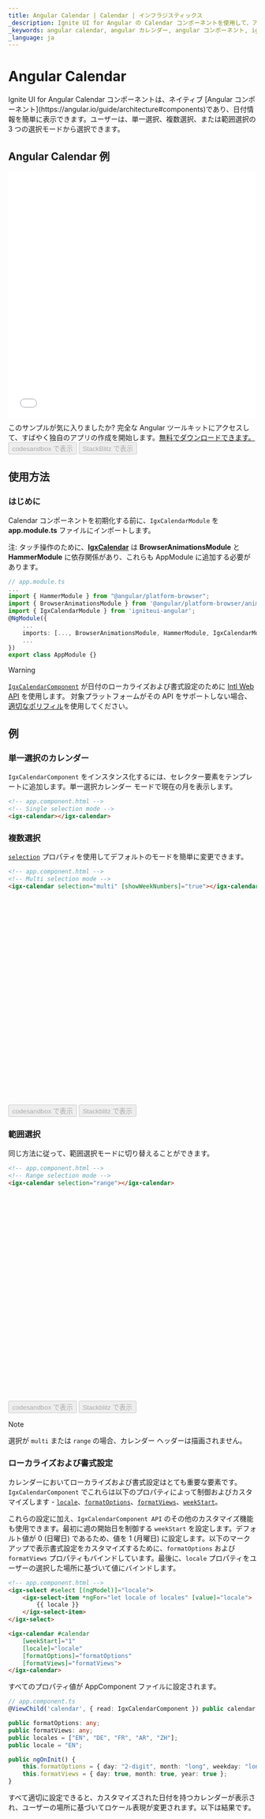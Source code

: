 ```yaml
---
title: Angular Calendar | Calendar | インフラジスティックス
_description: Ignite UI for Angular の Calendar コンポーネントを使用して、アプリケーションで日付情報の表示および日付の入力を可能なカレンダーを作成します。
_keywords: angular calendar, angular カレンダー, angular コンポーネント, ignite ui for angular
_language: ja
---
```


# Angular Calendar
<p class="highlight">Ignite UI for Angular Calendar コンポーネントは、ネイティブ [Angular コンポーネント](https://angular.io/guide/architecture#components)であり、日付情報を簡単に表示できます。ユーザーは、単一選択、複数選択、または範囲選択の 3 つの選択モードから選択できます。</p>

## Angular Calendar 例
<div class="divider--half"></div>
<div class="sample-container loading" style="height: 500px">
    <iframe id="calendar-sample-5-iframe" src='{environment:demosBaseUrl}/scheduling/calendar-sample-5' width="100%" height="100%" seamless="" frameborder="0" onload="onSampleIframeContentLoaded(this);"></iframe>
</div>
<p style="margin: 0;padding-top: 0.5rem">このサンプルが気に入りましたか? 完全な Angular ツールキットにアクセスして、すばやく独自のアプリの作成を開始します。<a class="no-external-icon mchNoDecorate trackCTA" target="_blank" href="https://www.infragistics.com/products/ignite-ui-angular/download" data-xd-ga-action="Download" data-xd-ga-label="Ignite UI for Angular">無料でダウンロードできます。</a></p>
<div>
<button data-localize="codesandbox" disabled class="codesandbox-btn" data-iframe-id="calendar-sample-5-iframe" data-demos-base-url="{environment:demosBaseUrl}">codesandbox で表示</button>
<button data-localize="stackblitz" disabled class="stackblitz-btn" data-iframe-id="calendar-sample-5-iframe" data-demos-base-url="{environment:demosBaseUrl}">StackBlitz で表示</button>
</div>

## 使用方法

### はじめに

Calendar コンポーネントを初期化する前に、`IgxCalendarModule` を **app.module.ts** ファイルにインポートします。

注: タッチ操作のために、[**IgxCalendar**]({environment:angularApiUrl}/classes/igxcalendarcomponent.html) は **BrowserAnimationsModule** と **HammerModule** に依存関係があり、これらも AppModule に追加する必要があります。

```typescript
// app.module.ts
...
import { HammerModule } from "@angular/platform-browser";
import { BrowserAnimationsModule } from '@angular/platform-browser/animations';
import { IgxCalendarModule } from 'igniteui-angular';
@NgModule({
    ...
    imports: [..., BrowserAnimationsModule, HammerModule, IgxCalendarModule],
    ...
})
export class AppModule {}
```

> [!WARNING]
> [`IgxCalendarComponent`]({environment:angularApiUrl}/classes/igxcalendarcomponent.html) が日付のローカライズおよび書式設定のために [Intl Web API](https://developer.mozilla.org/ja-JP/docs/Web/JavaScript/Reference/Global_Objects/DateTimeFormat) を使用します。
対象プラットフォームがその API をサポートしない場合、[適切なポリフィル](https://github.com/andyearnshaw/Intl.js/)を使用してください。

## 例 

### 単一選択のカレンダー

`IgxCalendarComponent` をインスタンス化するには、セレクター要素をテンプレートに追加します。単一選択カレンダー モードで現在の月を表示します。

```html
<!-- app.component.html -->
<!-- Single selection mode -->
<igx-calendar></igx-calendar>
```

### 複数選択

[`selection`]({environment:angularApiUrl}/classes/igxcalendarcomponent.html#selection) プロパティを使用してデフォルトのモードを簡単に変更できます。

```html
<!-- app.component.html -->
<!-- Multi selection mode -->
<igx-calendar selection="multi" [showWeekNumbers]="true"></igx-calendar>
```

<div class="sample-container loading" style="height: 420px">
    <iframe id="calendar-sample-1-iframe" data-src='{environment:demosBaseUrl}/scheduling/calendar-sample-1' width="100%" height="100%" seamless frameBorder="0" class="lazyload"></iframe>
</div>
<div>
<button data-localize="codesandbox" disabled class="codesandbox-btn" data-iframe-id="calendar-sample-1-iframe" data-demos-base-url="{environment:demosBaseUrl}">codesandbox で表示</button>
<button data-localize="stackblitz" disabled class="stackblitz-btn" data-iframe-id="calendar-sample-1-iframe" data-demos-base-url="{environment:demosBaseUrl}">Stackblitz で表示</button>
</div>

### 範囲選択

同じ方法に従って、範囲選択モードに切り替えることができます。

```html
<!-- app.component.html -->
<!-- Range selection mode -->
<igx-calendar selection="range"></igx-calendar>
```

<div class="sample-container loading" style="height: 420px">
    <iframe id="calendar-sample-8-iframe" data-src='{environment:demosBaseUrl}/scheduling/calendar-sample-8' width="100%" height="100%" seamless frameBorder="0" class="lazyload"></iframe>
</div>
<div>
<button data-localize="codesandbox" disabled class="codesandbox-btn" data-iframe-id="calendar-sample-8-iframe" data-demos-base-url="{environment:demosBaseUrl}">codesandbox で表示</button>
<button data-localize="stackblitz" disabled class="stackblitz-btn" data-iframe-id="calendar-sample-8-iframe" data-demos-base-url="{environment:demosBaseUrl}">Stackblitz で表示</button>
</div>

> [!NOTE]
> 選択が `multi` または `range` の場合、カレンダー ヘッダーは描画されません。

### ローカライズおよび書式設定

カレンダーにおいてローカライズおよび書式設定はとても重要な要素です。`IgxCalendarComponent` でこれらは以下のプロパティによって制御およびカスタマイズします - [`locale`]({environment:angularApiUrl}/classes/igxcalendarcomponent.html#locale)、[`formatOptions`]({environment:angularApiUrl}/classes/igxcalendarcomponent.html#formatoptions)、[`formatViews`]({environment:angularApiUrl}/classes/igxcalendarcomponent.html#formatviews)、[`weekStart`]({environment:angularApiUrl}/classes/igxcalendarcomponent.html#weekstart)。

これらの設定に加え、`IgxCalendarComponent API` のその他のカスタマイズ機能も使用できます。最初に週の開始日を制御する `weekStart` を設定します。デフォルト値が 0 (日曜日) であるため、値を 1 (月曜日) に設定します。以下のマークアップで表示書式設定をカスタマイズするために、`formatOptions` および `formatViews` プロパティもバインドしています。最後に、`locale` プロパティをユーザーの選択した場所に基づいて値にバインドします。

```html
<!-- app.component.html -->
<igx-select #select [(ngModel)]="locale">
    <igx-select-item *ngFor="let locale of locales" [value]="locale">
        {{ locale }}
    </igx-select-item>
</igx-select>

<igx-calendar #calendar
    [weekStart]="1"
    [locale]="locale"
    [formatOptions]="formatOptions"
    [formatViews]="formatViews">
</igx-calendar>
```
すべてのプロパティ値が AppComponent ファイルに設定されます。

```typescript
// app.component.ts
@ViewChild('calendar', { read: IgxCalendarComponent }) public calendar: IgxCalendarComponent;

public formatOptions: any;
public formatViews: any;
public locales = ["EN", "DE", "FR", "AR", "ZH"];
public locale = "EN";

public ngOnInit() {
    this.formatOptions = { day: "2-digit", month: "long", weekday: "long", year: "numeric" };
    this.formatViews = { day: true, month: true, year: true };
}
```

すべて適切に設定できると、カスタマイズされた日付を持つカレンダーが表示され、ユーザーの場所に基づいてロケール表現が変更されます。以下は結果です。

<div class="sample-container loading" style="height: 620px">
    <iframe id="calendar-sample-2-iframe" data-src='{environment:demosBaseUrl}/scheduling/calendar-sample-2' width="100%" height="100%" seamless frameBorder="0" class="lazyload"></iframe>
</div>
<div>
<button data-localize="codesandbox" disabled class="codesandbox-btn" data-iframe-id="calendar-sample-2-iframe" data-demos-base-url="{environment:demosBaseUrl}">codesandbox で表示</button>
<button data-localize="stackblitz" disabled class="stackblitz-btn" data-iframe-id="calendar-sample-2-iframe" data-demos-base-url="{environment:demosBaseUrl}">Stackblitz で表示</button>
</div>

### 日付の無効化
このセクションは、[`disabledDates`]({environment:angularApiUrl}/classes/igxcalendarcomponent.html#disableddates) 機能の使用について説明します。これには、異なる単一の日付または範囲を配列に追加し、`disabledDates` 記述子に渡すことができます。

[`DateRangeType`]({environment:angularApiUrl}/enums/daterangetype.html) は無効にする範囲を指定するために使用します。

現在の月の 3 日から 8 日の日付を無効にするサンプルを作成します。

```typescript
export class CalendarSample6Component {
    @ViewChild("calendar") public calendar: IgxCalendarComponent;
    public today = new Date(Date.now());
    public range = [
        new Date(this.today.getFullYear(), this.today.getMonth(), 3),
        new Date(this.today.getFullYear(), this.today.getMonth(), 8)
    ];

    public ngOnInit() {
        this.calendar.disabledDates = [{ type: DateRangeType.Between, dateRange: this.range }];
    }
}
```

これらの構成の結果は以下のようになります。

<div class="sample-container loading" style="height: 480px">
    <iframe id="calendar-sample-6-iframe" data-src='{environment:demosBaseUrl}/scheduling/calendar-sample-6' width="100%" height="100%" seamless frameBorder="0" class="lazyload"></iframe>
</div>
<div>
<button data-localize="codesandbox" disabled class="codesandbox-btn" data-iframe-id="calendar-sample-6-iframe" data-demos-base-url="{environment:demosBaseUrl}">codesandbox で表示</button>
<button data-localize="stackblitz" disabled class="stackblitz-btn" data-iframe-id="calendar-sample-6-iframe" data-demos-base-url="{environment:demosBaseUrl}">Stackblitz で表示</button>
</div>

### 特別な日付
[`specialDates`]({environment:angularApiUrl}/classes/igxcalendarcomponent.html#specialdates) 機能は、`disabledDates` とほとんど同じ構成を使用します。`disabled` と異なる点は `specialDates` を選択してフォーカスする機能です。

`igxCalendar` に `specialDates` を追加します。これを行うには、[`DateRangeType.Specific`]({environment:angularApiUrl}/enums/daterangetype.html#specific) タイプの [`DateRangeDescriptor`]({environment:angularApiUrl}/interfaces/daterangedescriptor.html) 項目を作成し、日付の配列を [`dateRange`]({environment:angularApiUrl}/interfaces/daterangedescriptor.html#daterange) として渡します。

```typescript
export class CalendarSample7Component {
    @ViewChild("calendar", { static: true })
    public calendar: IgxCalendarComponent;
    @ViewChild("alert", { static: true })
    public dialog: IgxDialogComponent;
    public range = [];

    public selectPTOdays(dates: Date[]) {
        this.range = dates;
    }

    public submitPTOdays(eventArgs) {
        this.calendar.specialDates =
            [{ type: DateRangeType.Specific, dateRange: this.range }];

        this.range.forEach((item) => {
            this.calendar.selectDate(item);
        });

        ...
    }
}
```

```html
<igx-calendar #calendar weekStart="1"
    selection="multi" 
    (onSelection)="selectPTOdays($event)">
</igx-calendar>
<igx-dialog #alert title="Request Time Off" 
    leftButtonLabel="OK" 
    (onLeftButtonSelect)="alert.close()">
</igx-dialog>
<button igxButton="raised" (click)="submitPTOdays($event)">Submit Request</button>
```

以下のデモでは、休暇要求オプションのカレンダーを示します。

<div class="sample-container loading" style="height: 450px">
    <iframe id="calendar-sample-7-iframe" data-src='{environment:demosBaseUrl}/scheduling/calendar-sample-7' width="100%" height="100%" seamless frameBorder="0" class="lazyload"></iframe>
</div>
<div>
<button data-localize="codesandbox" disabled class="codesandbox-btn" data-iframe-id="calendar-sample-7-iframe" data-demos-base-url="{environment:demosBaseUrl}">codesandbox で表示</button>
<button data-localize="stackblitz" disabled class="stackblitz-btn" data-iframe-id="calendar-sample-7-iframe" data-demos-base-url="{environment:demosBaseUrl}">Stackblitz で表示</button>
</div>

### 週番号

[`showWeekNumbers`]({environment:angularApiUrl}/classes/igxcalendarcomponent.html#showWeekNumbers) 入力を使用して、Calendar コンポーネント と DatePicker コンポーネントの両方の週番号を表示できるようになりました。

```html

<!-- app.component.html -->
<igx-calendar selection="multi" [showWeekNumbers]="true"></igx-calendar>
```
以下のデモは、週番号が有効になっているカレンダーを示しています:

<div class="sample-container loading" style="height: 420px">
    <iframe id="calendar-sample-1-iframe" data-src='{environment:demosBaseUrl}/scheduling/calendar-sample-1' width="100%" height="100%" seamless frameBorder="0" class="lazyload"></iframe>
</div>
<div>
<button data-localize="codesandbox" disabled class="codesandbox-btn" data-iframe-id="calendar-sample-1-iframe" data-demos-base-url="{environment:demosBaseUrl}">codesandbox で表示</button>
<button data-localize="stackblitz" disabled class="stackblitz-btn" data-iframe-id="calendar-sample-1-iframe" data-demos-base-url="{environment:demosBaseUrl}">Stackblitz で表示</button>
</div>

## カレンダー イベント
カレンダーが発するイベントを見てみましょう:
- [`onSelection`]({environment:angularApiUrl}/classes/igxcalendarcomponent.html#onselection) - カレンダーで日付を選択すると発生されます。
- [`viewDateChanged`]({environment:angularApiUrl}/classes/igxcalendarcomponent.html#viewdatechanged) - 表示されている月/年が変更されるたびに発行されます。たとえば、`next` または `previous` の月に移動した後。
- [`activeViewChanged`]({environment:angularApiUrl}/classes/igxcalendarcomponent.html#activeviewchanged) - アクティブなビューが変更された後に発生します。たとえば、ユーザーがヘッダーの `month` または `year` セクションをクリックした後。

```html
<!-- app.component.html -->
<igx-calendar #calendar
    (onSelection)="onSelection($event)"
    (viewDateChanged)="viewDateChanged($event)"
    (activeViewChanged)="activeViewChanged($event)">
</igx-calendar>
```
[`onSelection`]({environment:angularApiUrl}/classes/igxcalendarcomponent.html#onselection)イベントは、入力検証ロジックを構築するのに適しています。以下のコードを使用して、選択が 5 日を超えた場合にユーザーに警告し、選択をリセットします。

```typescript
// app.component.ts
...
public onSelection(dates: Date[]) {
    if (dates.length > 5) {
        this.calendar.selectedDates = [];
        // alert the user
    }
}
public viewDateChanged(event: IViewDateChangeEventArgs) {
    // use event.previousValue to get previous month/year that was presented.
    // use event.currentValue to get current month/year that is presented.
}

public activeViewChanged(event: CalendarView) {
    // use CalendarView[event] to get the current active view (DEFAULT, YEAR or DECADE)
}
```

以下のデモを試して (選択を変更し、月と年を移動し)、リアルタイムで記録されたイベントを確認してください:
<div class="sample-container loading" style="height: 420px">
    <iframe id="calendar-sample-3-iframe" data-src='{environment:demosBaseUrl}/scheduling/calendar-sample-3' width="100%" height="100%" seamless frameBorder="0" class="lazyload"></iframe>
</div>
<div>
<button data-localize="codesandbox" disabled class="codesandbox-btn" data-iframe-id="calendar-sample-3-iframe" data-demos-base-url="{environment:demosBaseUrl}">codesandbox で表示</button>
<button data-localize="stackblitz" disabled class="stackblitz-btn" data-iframe-id="calendar-sample-3-iframe" data-demos-base-url="{environment:demosBaseUrl}">Stackblitz で表示</button>
</div>


## ビュー
`IgxCalendarModule` によって提供される個別のビューがあり、別々に使用できます。
- 日ビュー - [`igx-days-view`]({environment:angularApiUrl}/classes/igxdaysviewcomponent.html)

<div class="sample-container loading" style="height: 420px">
    <iframe id="calendar-days-view-iframe" data-src='{environment:demosBaseUrl}/scheduling/calendar-days-view' width="100%" height="100%" seamless frameBorder="0" class="lazyload"></iframe>
</div>
<div>
<button data-localize="codesandbox" disabled class="codesandbox-btn" data-iframe-id="calendar-days-view-iframe" data-demos-base-url="{environment:demosBaseUrl}">codesandbox で表示</button>
<button data-localize="stackblitz" disabled class="stackblitz-btn" data-iframe-id="calendar-days-view-iframe" data-demos-base-url="{environment:demosBaseUrl}">Stackblitz で表示</button>
</div>

- 月ビュー - [`igx-months-view`]({environment:angularApiUrl}/classes/igxmonthsviewcomponent.html)

<div class="sample-container loading" style="height: 520px">
    <iframe id="calendar-months-view-iframe" data-src='{environment:demosBaseUrl}/scheduling/calendar-months-view' width="100%" height="100%" seamless frameBorder="0" class="lazyload"></iframe>
</div>
<div>
<button data-localize="codesandbox" disabled class="codesandbox-btn" data-iframe-id="calendar-months-view-iframe" data-demos-base-url="{environment:demosBaseUrl}">codesandbox で表示</button>
<button data-localize="stackblitz" disabled class="stackblitz-btn" data-iframe-id="calendar-months-view-iframe" data-demos-base-url="{environment:demosBaseUrl}">Stackblitz で表示</button>
</div>

- 年ビュー - [`igx-years-view`]({environment:angularApiUrl}/classes/igxyearsviewcomponent.html)

<div class="sample-container loading" style="height: 500px">
    <iframe id="calendar-years-view-iframe" data-src='{environment:demosBaseUrl}/scheduling/calendar-years-view' width="100%" height="100%" seamless frameBorder="0" class="lazyload"></iframe>
</div>
<div>
<button data-localize="codesandbox" disabled class="codesandbox-btn" data-iframe-id="calendar-years-view-iframe" data-demos-base-url="{environment:demosBaseUrl}">codesandbox で表示</button>
<button data-localize="stackblitz" disabled class="stackblitz-btn" data-iframe-id="calendar-years-view-iframe" data-demos-base-url="{environment:demosBaseUrl}">Stackblitz で表示</button>
</div>

## キーボード ナビゲーション
Tab キーを使用してページを移動する場合、*igxCalendarComponent* が [W3 アクセシビリティ推奨事項](https://www.w3.org/TR/wai-aria-practices/#layoutGrid)に基づいて以下のタブストップを導入することに注意してください。
- [前月] ボタン
- [月の選択] ボタン
- [年の選択] ボタン
- [翌月] ボタン
- 日ビューの選択した日付、現在の日付、最初のフォーカス可能な (無効ではない) 日付

選択した複数の日付を含むカレンダーでは、最初の日付のみがタブ位置として表示されます。たとえば、複数選択カレンダーで日付を選択した場合: タブ ナビゲーションのときに *13/10/2020*、*17/10/2020* および *21/10/2020* のみアクセスできます。範囲を選択したカレンダーでは、選択した範囲の最初の日付のみがページ タブ シーケンスの一部になります。

>[!NOTE]
> *V10.2.0* からの動作変更- 日ビューの Tab キー ナビゲーションは使用できなくなりました。日付ビューの日付間を移動するには、矢印キーを使用します。

`igxCalendar` コンポーネントにフォーカスがある場合、以下を使用してナビゲーションできます。
- <kbd>PageUp</kbd> キーは前の月に移動します。
- <kbd>PageDown</kbd> キーは次の月に移動します。
- <kbd>Shift</kbd> + <kbd>PageUp</kbd> キーは前の年に移動します。
- <kbd>Shift</kbd> + <kbd>PageDown</kbd>> キーは次の年に移動します。
- <kbd>Home</kbd> キーは現在の年の最初の月をフォーカスします。
- <kbd>End</kbd> キーは現在の月の最後の日または最後の月をフォーカスします。

`前` または`次`の月のボタン(サブヘッダー内)にフォーカスがある場合、以下を使用します。
- <kbd>Space</kbd> または <kbd>Enter</kbd> キーは次の月または前の月のビューへスクロールします。

サブヘッダーの`月`ボタンのフォーカス時:
- <kbd>Space</kbd> または <kbd>Enter</kbd> キーは月ビューを開きます。

サブヘッダーの`年`ボタンのフォーカス時:
- <kbd>Space</kbd> または <kbd>Enter</kbd> キーは10 年ビューを開きます。

現在月の`日`がフォーカスされる場合:
- 矢印キーで日を移動します。注: 無効な日付はスキップされます。
- フォーカスはビューの現在の月に保持され、ナビゲーションは月の**最終日** / **初日** **から** / **まで**になります。
- キーボード ナビゲーションは連続です。つまり、矢印でナビゲーションしている間、すべての月を移動します。
- <kbd>Enter キー</kbd> を使用して、現在フォーカスされている日を選択します。

月ビュー内の`月`のフォーカス時:
- 矢印キーで月を移動します。
- <kbd>Home</kbd> キーは月ビューの最初の月にフォーカスします。
- <kbd>End</kbd> キーは月ビューの最後の月にフォーカスします。
- <kbd>Enter</kbd> キーは、現在フォーカスされている月を選択してビューと閉じます。

10 年ビュー内の`年`のフォーカス時:
- <kbd>上矢印</kbd>キーと<kbd>下矢印</kbd>キーで年を移動します。
- <kbd>Enter</kbd> キーは、現在フォーカスされている年を選択してビューと閉じます。

>[!NOTE]
 >バージョン 8.2.0 に続いて、キーボード ナビゲーションは現在の月以外の日をフォーカスせず、ビューの月を変更します。

## マルチビュー カレンダー
マルチ ビューカレンダーは、3 種類すべての選択をサポートしています。[`monthsViewNumber`]({environment:angularApiUrl}/classes/igxcalendarcomponent.html#monthsviewnumber) 入力を使用して、表示される月の数を設定します。これは、フレックス コンテナーに水平に表示されます。設定される最大値に制限はありません。マルチ ビューカレンダーを使用する場合、現在の月に属さない日を非表示にできます。非表示にするには、[`hideOutsideDays`]({environment:angularApiUrl}/classes/igxcalendarcomponent.html#hideoutsidedays)プ ロパティを使用します。キーボード ナビゲーションは、表示されている次/前の月へ移動します。

<div class="sample-container loading" style="height: 540px">
    <iframe id="multiview-calendar" data-src='{environment:demosBaseUrl}/scheduling/multiview-calendar' width="100%" height="100%" seamless frameBorder="0" class="lazyload"></iframe>
</div>
<div>
<button data-localize="codesandbox" disabled class="codesandbox-btn" data-iframe-id="multiview-calendar" data-demos-base-url="{environment:demosBaseUrl}">codesandbox で表示</button>
<button data-localize="stackblitz" disabled class="stackblitz-btn" data-iframe-id="multiview-calendar" data-demos-base-url="{environment:demosBaseUrl}">Stackblitz で表示</button>
</div>

## スタイル設定

カレンダーのスタイル設定を開始するには、すべてのテーマ関数とコンポーネント ミックスインが存在する `index` ファイルをインポートする必要があります。

```scss
@import '~igniteui-angular/lib/core/styles/themes/index';
```

最も簡単な方法は、[`igx-calendar-theme`]({environment:sassApiUrl}/index.html#function-igx-calendar-theme) を拡張する新しいテーマを作成し、デフォルト テーマのいくつかのパラメーターを受け取る方法です。

```scss
$custom-calendar-theme: igx-calendar-theme(
  $header-background: #345779,
  $content-background: #fdfdfd,
  $header-text-color: #ffffff,
  $date-current-text-color: #2dabe8,
  $picker-arrow-color: #2dabe8,
  $date-selected-text-color: #fdfdfd,
  $date-current-bg-color: #fdfdfd,
  $picker-arrow-hover-color:  #345779,
  $year-current-text-color: #2dabe8,
  $year-hover-text-color: #2dabe8,
  $month-current-text-color: #2dabe8,
  $month-hover-text-color: #2dabe8,
  $picker-text-color: #2dabe8,
  $picker-text-hover-color:  #345779
);
```

### CSS 変数の使用

最後に Calendar のカスタム テーマを設定します。

```scss
 @include igx-css-vars($custom-calendar-theme);
```

### テーマ オーバーライドの使用

Internet Explorer 11 などの古いブラウザーのコンポーネントをスタイル設定するには、CSS 変数をサポートしていないため、別のアプローチを用いる必要があります。 

コンポーネントが [`Emulated`](themes/component-themes.md#表示のカプセル化) ViewEncapsulation を使用している場合、`::ng-deep` を使用してこのカプセル化を解除する必要があります。カスタム テーマが他のコンポーネントに影響しないようにするには、`::ng-deep` の前に `:host` セレクターを含めるようにしてください。

 ```scss
:host {
  ::ng-deep {
    @include igx-calendar($custom-calendar-theme);
  }
}
```

<div class="sample-container loading" style="height:500px">
    <iframe id="calendar-styling-sample-iframe" src='{environment:demosBaseUrl}/scheduling/calendar-styling-sample' width="100%" height="100%"
        seamless frameBorder="0" class="lazyload no-theming"></iframe>
</div>
<br/>
<div>
<button data-localize="codesandbox" disabled class="codesandbox-btn" data-iframe-id="calendar-styling-sample-iframe" data-demos-base-url="{environment:demosBaseUrl}">codesandbox で表示</button>
<button data-localize="stackblitz" disabled class="stackblitz-btn" data-iframe-id="calendar-styling-sample-iframe" data-demos-base-url="{environment:demosBaseUrl}">Stackblitz で表示</button>
</div>

## API リファレンス
<div class="divider--half"></div>

* [IgxCalendarComponent]({environment:angularApiUrl}/classes/igxcalendarcomponent.html)
* [IgxCalendarComponent スタイル]({environment:sassApiUrl}/index.html#function-igx-calendar-theme)
* [DateRangeType]({environment:angularApiUrl}/enums/daterangetype.html)
* [DateRangeDescriptor]({environment:angularApiUrl}/interfaces/daterangedescriptor.html)

## その他のリソース
<div class="divider--half"></div>

コミュニティに参加して新しいアイデアをご提案ください。

* [Ignite UI for Angular **フォーラム** (英語)](https://www.infragistics.com/community/forums/f/ignite-ui-for-angular) 
* [Ignite UI for Angular **GitHub** (英語)](https://github.com/IgniteUI/igniteui-angular) 
